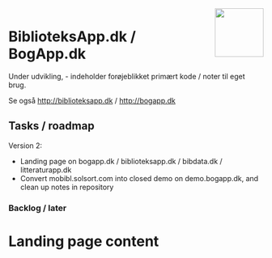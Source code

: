<img src=http://bogapp.solsort.com/icon.png width=96 height=96 align=right>

# BiblioteksApp.dk / BogApp.dk

Under udvikling, - indeholder forøjeblikket primært kode / noter til eget brug.

Se også <http://biblioteksapp.dk> / <http://bogapp.dk>

## Tasks / roadmap

Version 2:

- Landing page on bogapp.dk / biblioteksapp.dk / bibdata.dk / litteraturapp.dk
- Convert mobibl.solsort.com into closed demo on demo.bogapp.dk, and clean up notes in repository

### Backlog / later

# Landing page content
